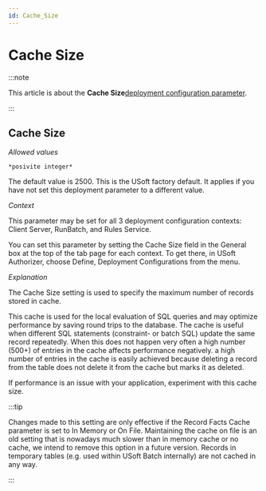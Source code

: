 ```yaml
---
id: Cache_Size
---
```


# Cache Size




:::note

This article is about the **Cache Size**[deployment configuration parameter](/Authorisation_and_access/Deployment_configurations/Deployment_configuration_parameters.md).

:::

## **Cache Size**

*Allowed values*

```
*posivite integer*
```

The default value is 2500. This is the USoft factory default. It applies if you have not set this deployment parameter to a different value.

*Context*

This parameter may be set for all 3 deployment configuration contexts: Client Server, RunBatch, and Rules Service.

You can set this parameter by setting the Cache Size field in the General box at the top of the tab page for each context. To get there, in USoft Authorizer, choose Define, Deployment Configurations from the menu.

*Explanation*

The Cache Size setting is used to specify the maximum number of records stored in cache.

This cache is used for the local evaluation of SQL queries and may optimize performance by saving round trips to the database. The cache is useful when different SQL statements (constraint- or batch SQL) update the same record repeatedly. When this does not happen very often a high number (500+) of entries in the cache affects performance negatively. a high number of entries in the cache is easily achieved because deleting a record from the table does not delete it from the cache but marks it as deleted.

If performance is an issue with your application, experiment with this cache size.


:::tip

Changes made to this setting are only effective if the Record Facts Cache parameter is set to In Memory or On File.
Maintaining the cache on file is an old setting that is nowadays much slower than in memory cache or no cache, we intend to remove this option in a future version. Records in temporary tables (e.g. used within USoft Batch internally) are not cached in any way.

:::

